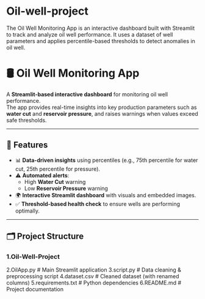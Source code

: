 # Oil-well-project
The Oil Well Monitoring App is an interactive dashboard built with Streamlit to track and analyze oil well performance. It uses a dataset of well parameters and applies percentile-based thresholds to detect anomalies in oil well. 
# 🛢️ Oil Well Monitoring App

A **Streamlit-based interactive dashboard** for monitoring oil well performance.  
The app provides real-time insights into key production parameters such as **water cut** and **reservoir pressure**, and raises warnings when values exceed safe thresholds.

---

## 🚀 Features
- 📊 **Data-driven insights** using percentiles (e.g., 75th percentile for water cut, 25th percentile for pressure).
- ⚠️ **Automated alerts**:
  - High **Water Cut** warning
  - Low **Reservoir Pressure** warning
- 🌍 **Interactive Streamlit dashboard** with visuals and embedded images.
- ✅ **Threshold-based health check** to ensure wells are performing optimally.

---

## 🗂️ Project Structure

### 1.Oil-Well-Project
2.OilApp.py # Main Streamlit application
3.script.py # Data cleaning & preprocessing script
4.dataset.csv # Cleaned dataset (with renamed columns)
5.requirements.txt # Python dependencies
6.README.md # Project documentation
